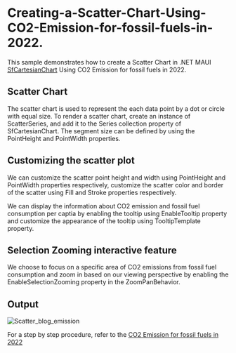 # Creating-a-Scatter-Chart-Using-CO2-Emission-for-fossil-fuels-in-2022.
This sample demonstrates how to create a Scatter Chart in .NET MAUI [SfCartesianChart](https://help.syncfusion.com/maui/cartesian-charts/getting-started) Using CO2 Emission for fossil fuels in 2022.

## Scatter Chart
The scatter chart is used to represent the each data point by a dot or circle with equal size. To render a scatter chart, create an instance of ScatterSeries, and add it to the Series collection property of SfCartesianChart. The segment size can be defined by using the PointHeight and PointWidth properties.

## Customizing the scatter plot
We can customize the scatter point height and width using PointHeight and PointWidth properties respectively, customize the scatter color and border of the scatter using Fill and Stroke properties respectively.

We can display the information about CO2 emission and fossil fuel consumption per captia by enabling the tooltip using EnableTooltip property and customize the appearance of the tooltip using TooltipTemplate property.

## Selection Zooming interactive feature
We choose to focus on a specific area of CO2 emissions from fossil fuel consumption and zoom in based on our viewing perspective by enabling the EnableSelectionZooming property in the ZoomPanBehavior.

## Output

![Scatter_blog_emission](https://github.com/SyncfusionExamples/Creating-a-Scatter-Chart-Using-CO2-Emission-for-fossil-fuels-in-2022/assets/105482474/e00313b7-6801-4fcb-9ded-f6c5793c7006)


For a step by step procedure, refer to the [CO2 Emission for fossil fuels in 2022](https://www.syncfusion.com/blogs/post/maui-scatter-chart-co2-vs-fuel.aspx)
